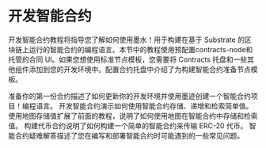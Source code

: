 # 开发智能合约
开发智能合约教程将指导您了解如何使用墨水！用于构建在基于 Substrate 的区块链上运行的智能合约的编程语言。本节中的教程使用预配置contracts-node和托管的合同 UI。如果您想使用标准节点模板，您需要将 Contracts 托盘和一些其他组件添加到您的开发环境中。配置合约托盘中介绍了为构建智能合约准备节点模板。

准备你的第一份合约描述了如何更新你的开发环境并使用墨迹创建一个智能合约项目！编程语言。
开发智能合约演示如何使用智能合约存储、递增和检索简单值。
使用地图存储值扩展了前面的教程，说明了如何使用地图在智能合约中存储和检索值。
构建代币合约说明了如何构建一个简单的智能合约来传输 ERC-20 代币。
智能合约疑难解答描述了您在编写和部署智能合约时可能遇到的一些常见问题。